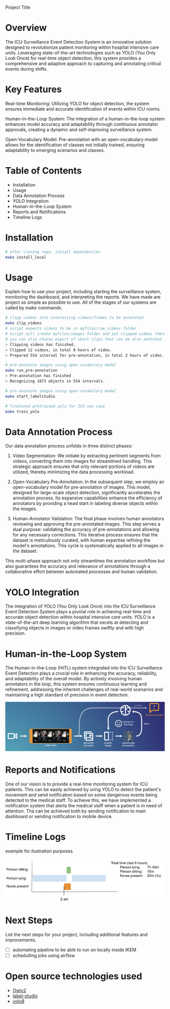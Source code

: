 Project Title
# Overview
The ICU Surveillance Event Detection System is an innovative solution designed to revolutionize patient monitoring within hospital intensive care units. Leveraging state-of-the-art technologies such as YOLO (You Only Look Once) for real-time object detection, this system provides a comprehensive and adaptive approach to capturing and annotating critical events during shifts.

# Key Features
Real-time Monitoring: Utilizing YOLO for object detection, the system ensures immediate and accurate identification of events within ICU rooms.

Human-in-the-Loop System: The integration of a human-in-the-loop system enhances model accuracy and adaptability through continuous annotator approvals, creating a dynamic and self-improving surveillance system.

Open-Vocabulary Model: Pre-annotation with an open-vocabulary model allows for the identification of classes not initially trained, ensuring adaptability to emerging scenarios and classes.

# Table of Contents
- Installation
- Usage
- Data Annotation Process
- YOLO Integration
- Human-in-the-Loop System
- Reports and Notifications
- Timeline Logs

# Installation

```bash
# after cloning repo, install dependencies
make install_local
```

# Usage
Explain how to use your project, including starting the surveillance system, monitoring the dashboard, and interpreting the reports.
We have made are project as simple as possible to use. All of the stages of our systems are called by make commands.

```bash
# clipp videos into interesting videos/frames to be annotated
make clip_videos
# script expects videos to be in myfiles/raw_videos folder
# script will create myfiles/images folder and put clipped videos there
# you can also choose export of short clips that can be also anotated for object tracking
> Clipping videos has finished.
> Clipped 12 videos, in total 8 hours of video.
> Prepared 554 interval for pre-annotation, in total 2 hours of video.
```

```bash
# pre-annotate images using open-vocabulary model
make run_pre-annotation
> Pre-annotation has finished
> Recognizing 1873 objects in 554 intervals.
```

```bash
# pre-annotate images using open-vocabulary model
make start_labelstudio
```

```bash
# finetuned pretrained yolo for ICU use case
make train_yolo
```


# Data Annotation Process

Our data annotation process unfolds in three distinct phases:

1. Video Segmentation: We initiate by extracting pertinent segments from videos, converting them into images for streamlined handling. This strategic approach ensures that only relevant portions of videos are utilized, thereby minimizing the data processing workload.

2. Open-Vocabulary Pre-Annotation: In the subsequent step, we employ an open-vocabulary model for pre-annotation of images. This model, designed for large-scale object detection, significantly accelerates the annotation process. Its expansive capabilities enhance the efficiency of annotators by providing a head start in labeling diverse objects within the images.

3. Human-Annotator Validation: The final phase involves human annotators reviewing and approving the pre-annotated images. This step serves a dual purpose: validating the accuracy of pre-annotations and allowing for any necessary corrections. This iterative process ensures that the dataset is meticulously curated, with human expertise refining the model's annotations. This cycle is systematically applied to all images in the dataset.

This multi-phase approach not only streamlines the annotation workflow but also guarantees the accuracy and relevance of annotations through a collaborative effort between automated processes and human validation.

# YOLO Integration
The integration of YOLO (You Only Look Once) into the ICU Surveillance Event Detection System plays a pivotal role in achieving real-time and accurate object detection within hospital intensive care units. YOLO is a state-of-the-art deep learning algorithm that excels at detecting and classifying objects in images or video frames swiftly and with high precision.

# Human-in-the-Loop System
The Human-in-the-Loop (HITL) system integrated into the ICU Surveillance Event Detection plays a crucial role in enhancing the accuracy, reliability, and adaptability of the overall model. By actively involving human annotators in the loop, this system ensures continuous learning and refinement, addressing the inherent challenges of real-world scenarios and maintaining a high standard of precision in event detection.

![hil.png](images%2Fhil.png)

# Reports and Notifications
One of our vision is to provide a real-time monitoring system for ICU patients. This can be easily achieved by uring YOLO to detect the patient's movement and send notification based on some dangerous events being detected to the medical staff.
To achieve this, we have implemented a notification system that alerts the medical staff when a patient is in need of attention.
Tha can be achieved both  by sending notification to main dashboard or sending notification to mobile device.

# Timeline Logs
example for ilustration purposes

![timelog.png](images%2Ftimelog.png)

# Next Steps
List the next steps for your project, including additional features and improvements.
- [ ] automating pipeline to be able to run on locally inside IKEM
- [ ] schedulling jobs using airflow

# Open source technologies used
- [Owlv2](https://huggingface.co/google/owlv2-large-patch14-ensemble)
- [label-studio](https://labelstud.io/)
- [yolo8](https://github.com/ultralytics/ultralytics)
